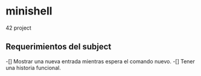 # minishell
42 project

## Requerimientos del subject

-[] Mostrar una nueva entrada mientras espera el comando nuevo.
-[] Tener una historia funcional.


